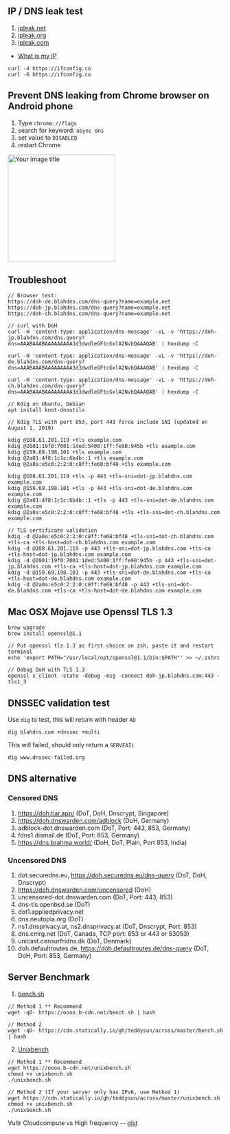 ## IP / DNS leak test

1. [ipleak.net](https://ipleak.net/)
2. [ipleak.org](https://ipleak.org/)
3. [ipleak.com](http://ipleak.com/full-report)

- [What is my IP](https://ifconfig.co/)
```
curl -4 https://ifconfig.co
curl -6 https://ifconfig.co
```

## Prevent DNS leaking from Chrome browser on Android phone

1. Type `chrome://flags`
2. search for keyword: `async dns`
3. set value to `DISABLED`
4. restart Chrome

<img src="https://github.com/ookangzheng/blahdns/raw/master/client-conf/img-source/disable-async-dns-on-android-chrome.jpg" alt="Your image title" width="250"/>


## Troubleshoot 


```
// Browser test: 
https://doh-de.blahdns.com/dns-query?name=example.net
https://doh-jp.blahdns.com/dns-query?name=example.net
https://doh-ch.blahdns.com/dns-query?name=example.net

// curl with DoH 
curl -H 'content-type: application/dns-message' -vL -v 'https://doh-jp.blahdns.com/dns-query?dns=AAABAAABAAAAAAAAA3d3dwdleGFtcGxlA2NvbQAAAQAB' | hexdump -C

curl -H 'content-type: application/dns-message' -vL -v 'https://doh-de.blahdns.com/dns-query?dns=AAABAAABAAAAAAAAA3d3dwdleGFtcGxlA2NvbQAAAQAB' | hexdump -C

curl -H 'content-type: application/dns-message' -vL -v 'https://doh-ch.blahdns.com/dns-query?dns=AAABAAABAAAAAAAAA3d3dwdleGFtcGxlA2NvbQAAAQAB' | hexdump -C

// Kdig on Ubuntu, Debian
apt install knot-dnsutils

// Kdig TLS with port 853, port 443 force include SNI (updated on August 1, 2019)

kdig @108.61.201.119 +tls example.com
kdig @2001:19f0:7001:1ded:5400:1ff:fe90:945b +tls example.com 
kdig @159.69.198.101 +tls example.com 
kdig @2a01:4f8:1c1c:6b4b::1 +tls example.com 
kdig @2a0a:e5c0:2:2:0:c8ff:fe68:bf48 +tls example.com 

kdig @108.61.201.119 +tls -p 443 +tls-sni=dot-jp.blahdns.com example.com 
kdig @159.69.198.101 +tls -p 443 +tls-sni=dot-de.blahdns.com example.com 
kdig @2a01:4f8:1c1c:6b4b::1 +tls -p 443 +tls-sni=dot-de.blahdns.com example.com 
kdig @2a0a:e5c0:2:2:0:c8ff:fe68:bf48 +tls +tls-sni=dot-ch.blahdns.com example.com 

// TLS certificate validation 
kdig -d @2a0a:e5c0:2:2:0:c8ff:fe68:bf48 +tls-sni=dot-ch.blahdns.com +tls-ca +tls-host=dot-ch.blahdns.com example.com
kdig -d @108.61.201.119 -p 443 +tls-sni=dot-jp.blahdns.com +tls-ca +tls-host=dot-jp.blahdns.com example.com
kdig -d @2001:19f0:7001:1ded:5400:1ff:fe90:945b -p 443 +tls-sni=dot-jp.blahdns.com +tls-ca +tls-host=dot-jp.blahdns.com example.com
kdig -d @159.69.198.101 -p 443 +tls-sni=dot-de.blahdns.com +tls-ca +tls-host=dot-de.blahdns.com example.com
kdig -d @2a0a:e5c0:2:2:0:c8ff:fe68:bf48 -p 443 +tls-sni=dot-de.blahdns.com +tls-ca +tls-host=dot-de.blahdns.com example.com

```

## Mac OSX Mojave use Openssl TLS 1.3 

```
brew upgrade
brew install openssl@1.1

// Put openssl tls 1.3 as first choice on zsh, paste it and restart terminal
echo 'export PATH="/usr/local/opt/openssl@1.1/bin:$PATH"' >> ~/.zshrc

// Debug DoH with TLS 1.3
openssl s_client -state -debug -msg -connect doh-jp.blahdns.com:443 -tls1_3
```

## DNSSEC validation test

Use `dig` to test, this will return with header `AD`

```
dig blahdns.com +dnssec +multi
```

This will failed, should only return a `SERVFAIL`

```
dig www.dnssec-failed.org 

```


## DNS alternative

### Censored DNS
1. https://doh.tiar.app/ (DoT, DoH, Dnscrypt, Singapore)
2. https://doh.dnswarden.com/adblock (DoH, Germany)
3. adblock-dot.dnswarden.com (DoT, Port: 443, 853, Germany)
4. fdns1.dismail.de (DoT, Port: 853, Germany)
5. https://dns.brahma.world/ (DoH, DoT, Plain, Port 853, India)

### Uncensored DNS
1. dot.securedns.eu, https://doh.securedns.eu/dns-query (DoT, DoH, Dnscrypt)
2. https://doh.dnswarden.com/uncensored (DoH)
3. uncensored-dot.dnswarden.com (DoT, Port: 443, 853)
4. dns-tls.openbsd.se (DoT)
5. dot1.appliedprivacy.net
6. dns.neutopia.org (DoT)
7. ns1.dnsprivacy.at, ns2.dnsprivacy.at (DoT, Dnscrypt, Port: 853)
8. dns.cmrg.net (DoT, Canada, TCP port: 853 or 443 or 53053)
9. unicast.censurfridns.dk (DoT, Denmark)
10. doh.defaultroutes.de, https://doh.defaultroutes.de/dns-query (DoT, DoH, Port: 853, Germany)

## Server Benchmark
1. [bench.sh](https://cdn.statically.io/gh/teddysun/across/master/bench.sh)
```
// Method 1 ** Recommend 
wget -qO- https://oooo.b-cdn.net/bench.sh | bash

// Method 2
wget -qO- https://cdn.statically.io/gh/teddysun/across/master/bench.sh | bash
```

2. [Unixbench](https://cdn.statically.io/gh/teddysun/across/master/unixbench.sh)
```
// Method 1 ** Recommend 
wget https://oooo.b-cdn.net/unixbench.sh
chmod +x unixbench.sh
./unixbench.sh

// Method 2 (If your server only has IPv6, use Method 1)
wget https://cdn.statically.io/gh/teddysun/across/master/unixbench.sh
chmod +x unixbench.sh
./unixbench.sh
```

Vultr Cloudcompute vs High frequency -- [gist](https://gist.github.com/ookangzheng/3b3494af632c19699f2cd1bb0ea1685e)
